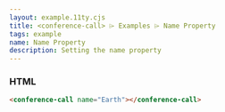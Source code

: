 ```yaml
---
layout: example.11ty.cjs
title: <conference-call> ⌲ Examples ⌲ Name Property
tags: example
name: Name Property
description: Setting the name property
---
```


<conference-call name="Earth"></conference-call>

<h3>HTML</h3>

```html
<conference-call name="Earth"></conference-call>
```
